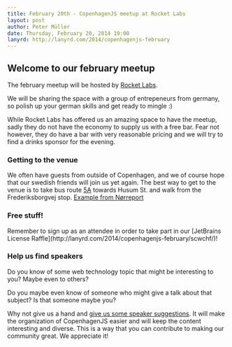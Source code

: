 ```yaml
---
title: February 20th - CopenhagenJS meetup at Rocket Labs
layout: post
author: Peter Müller
date: Thursday, February 20, 2014 19:00
lanyrd: http://lanyrd.com/2014/copenhagenjs-february
---
```


<h2>Welcome to our february meetup</h2>

The february meetup will be hosted by [Rocket Labs](http://rocketlabs.dk/).

We will be sharing the space with a group of entrepeneurs from germany, so polish up your german skills and get ready to mingle :)

While Rocket Labs has offered us an amazing space to have the meetup, sadly they do not have the economy to supply us with a free bar. Fear not however, they do have a bar with very reasonable pricing and we will try to find a drinks sponsor for the evening.

<h3>Getting to the venue</h3>

We often have guests from outside of Copenhagen, and we of course hope that our swedish friends will join us yet again. The best way to get to the venue is to take bus route [5A](http://www.moviatrafik.dk/dinrejse/kort/Pages/Kort.aspx?direction_gid=9014200000510000&line_name=5A&linegid=9011200000500000) towards Husum St. and walk from the Frederiksborgvej stop. [Example from Nørreport](http://goo.gl/maps/oI0er)


<h3>Free stuff!</h3>
Remember to sign up as an attendee in order to take part in our [JetBrains License Raffle](http://lanyrd.com/2014/copenhagenjs-february/scwchf/)!

<h3>Help us find speakers</h3>

Do you know of some web technology topic that might be interesting to you? Maybe even to others?

Do you maybe even know of someone who might give a talk about that subject? Is that someone maybe you?

Why not give us a hand and [give us some speaker suggestions](http://copenhagenjs.dk/upcoming/). It will make the organization of CopenhagenJS easier and will keep the content interesting and diverse. This is a way that you can contribute to making our community great. We appreciate it!


